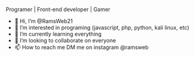 Programer | Front-end developer | Gamer

- 👋 Hi, I’m @RamsWeb21
- 👀 I’m interested in programing (javascript, php, python, kali linux, etc)
- 🌱 I’m currently learning everything
- 💞️ I’m looking to collaborate on everyone
- 📫 How to reach me DM me on instagram @ramsweb

<!---
RamsWeb21/RamsWeb21 is a ✨ special ✨ repository because its `README.md` (this file) appears on your GitHub profile.
You can click the Preview link to take a look at your changes.
--->
